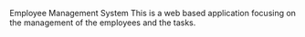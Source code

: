 Employee Management System
This is a web based application focusing on the management of the employees and the tasks.
